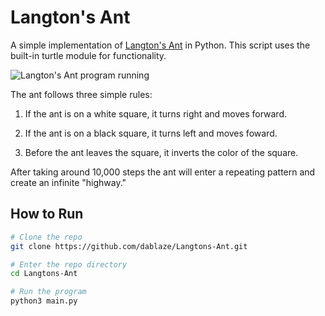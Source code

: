 # Langton's Ant

A simple implementation of [Langton's Ant](https://en.wikipedia.org/wiki/Langton%27s_ant) in Python. This script uses the built-in turtle module for functionality.

![Langton's Ant program running](https://dablaze.io/assets/images/github/langtons-ant/langtons-ant-example.png)

The ant follows three simple rules:

1. If the ant is on a white square, it turns right and moves forward.

2. If the ant is on a black square, it turns left and moves foward.

3. Before the ant leaves the square, it inverts the color of the square.

After taking around 10,000 steps the ant will enter a repeating pattern and create an infinite "highway."

## How to Run

```bash
# Clone the repo
git clone https://github.com/dablaze/Langtons-Ant.git

# Enter the repo directory
cd Langtons-Ant

# Run the program
python3 main.py
```
